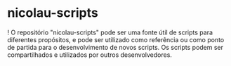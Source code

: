# nicolau-scripts
! O repositório "nicolau-scripts" pode ser uma fonte útil de scripts para diferentes propósitos, e pode ser utilizado como referência ou como ponto de partida para o desenvolvimento de novos scripts. Os scripts podem ser compartilhados e utilizados por outros desenvolvedores.
